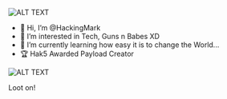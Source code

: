 ![ALT TEXT](https://github.com/HackingMark/Assets/blob/main/Hackingmark_low.gif?raw=true)


- 👋 Hi, I’m @HackingMark
- 👀 I’m interested in Tech, Guns n Babes XD
- 🌱 I’m currently learning how easy it is to change the World...
- 🏆 Hak5 Awarded Payload Creator


![ALT TEXT](https://cdn.shopify.com/s/files/1/0068/2142/files/payload-awards-banner_1400x.png?v=1670877079)

Loot on!



